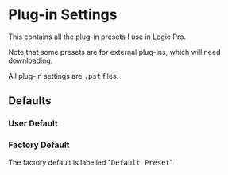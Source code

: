 # Plug-in Settings

This contains all the plug-in presets I use in Logic Pro.

Note that some presets are for external plug-ins, which will need downloading.

All plug-in settings are <samp>.pst</samp> files.

## Defaults

### User Default

### Factory Default

The factory default is labelled "<samp>Default Preset</samp>"
